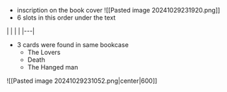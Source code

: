 - inscription on the book cover 
![[Pasted image 20241029231920.png]]
- 6 slots in this order under the text

| | | |
|---|
- 3 cards were found in same bookcase 
	- The Lovers
	- Death
	- The Hanged man
	
![[Pasted image 20241029231052.png|center|600]]

